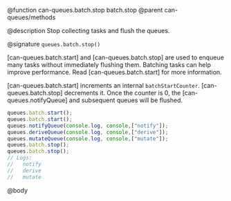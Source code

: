 @function can-queues.batch.stop batch.stop
@parent can-queues/methods


@description Stop collecting tasks and flush the queues.

@signature `queues.batch.stop()`

[can-queues.batch.start] and [can-queues.batch.stop] are used to enqueue many tasks without immediately
flushing them. Batching tasks can help improve performance.  Read [can-queues.batch.start] for more information.

[can-queues.batch.start] increments an internal `batchStartCounter`.  [can-queues.batch.stop] decrements
it. Once the counter is 0, the [can-queues.notifyQueue] and subsequent queues will be flushed.

```js
queues.batch.start();
queues.batch.start();
queues.notifyQueue(console.log, console,["notify"]);
queues.deriveQueue(console.log, console,["derive"]);
queues.mutateQueue(console.log, console,["mutate"]);
queues.batch.stop();
queues.batch.stop();
// Logs:
//   notify
//   derive
//   mutate
```

@body
